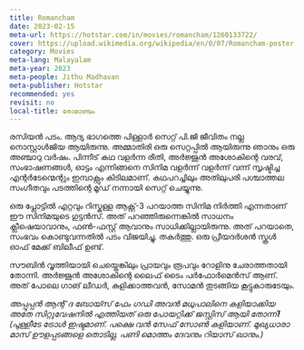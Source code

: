 ```yaml
---
title: Romancham
date: 2023-02-15
meta-url: https://hotstar.com/in/movies/romancham/1260133722/
cover: https://upload.wikimedia.org/wikipedia/en/0/07/Romancham-poster.jpg
category: Movies
meta-lang: Malayalam
meta-year: 2023
meta-people: Jithu Madhavan
meta-publisher: Hotstar
recommended: yes
revisit: no
local-title: രോമാഞ്ചം
---
```


രസിയൻ പടം. ആദ്യ ഭാഗത്തെ പിള്ളാർ സെറ്റ് പി.ജി ജീവിതം നല്ല നൊസ്റ്റാൾജിയ ആയിരുന്നു. അമ്മാതിരി ഒരു സെറ്റപ്പിൽ ആയിരുന്നു ഞാനും ഒരു അഞ്ചാറു വർഷം. പിന്നീട് കഥ വളർന്ന രീതി, അർജ്ജുൻ അശോകിന്റെ വരവ്, സംഭാഷണങ്ങൾ, ഓട്ടം എന്നിങ്ങനെ സിനിമ വളർന്ന് വളർന്ന് വന്ന് സൃഷ്ടിച്ച എന്റർടേന്മെന്റും ഇമ്പാക്റ്റും കിടിലമാണ്. കഥപറച്ചിലും അതിലുപരി പശ്ചാത്തല സംഗീതവും പടത്തിന്റെ മൂഡ് നന്നായി സെറ്റ് ചെയ്യുന്നു.

ഒരു പ്ലോട്ടിൽ എറ്റവും റിസ്കുള്ള ആക്റ്റ്-3 പറയാത്ത സിനിമ നിർത്തി എന്നതാണ് ഈ സിനിമയുടെ ഗുട്ടൻസ്. അത് പറഞ്ഞിരുന്നെങ്കിൽ സാധനം ക്ലീഷെയാവാനും, ഫൺ-ഫസ്റ്റ് ആവാനും സാധിക്കില്ലായിരുന്നു. അത് പറയാതെ, സംഭവം കൊണ്ടുവന്നതിൽ പടം വിജയിച്ചു. തകർത്തു. ഒരു പ്രീയദർശൻ സ്കൂൾ ഓഫ് മേക്ക് ബിലീഫ് ഉണ്ട്.  

സൗബിൻ വൃത്തിയായി ചെയ്തെങ്കിലും പ്രായവും രൂപവും റോളിനു ചേരാത്തതായി തോന്നി. അർജ്ജുൻ അശോകിന്റെ ലൈഫ് ടൈം പർഫോർമെൻസ് ആണ്. അത് പോലെ ഗാങ് ലീഡർ, കുളിക്കാത്തവൻ, സോമൻ തുടങ്ങിയ കൂട്ടുകാരുടേയും. 

*അപ്പുപ്പൻ ആന്റ് ദ ബോയ്സ് ഫേം ഗഡി അവൻ മധുപാലിനെ കളിയാക്കിയ അതേ സിറ്റുവേഷനിൽ എത്തിയത് ഒരു പോയറ്റിക്ക് ജസ്റ്റിസ് ആയി തോന്നി! (പുള്ളീടേ ട്രോൾ ഇഷ്ടമാണ്. പക്ഷെ വൻ സേഫ് സോൺ കളിയാണ്. മുഖ്യധാരാ മാസ് ഊളപ്പടങ്ങളെ തൊടില്ല. പണി മൊത്തം ദേവനും റിയാസ് ഖാനും.)*



